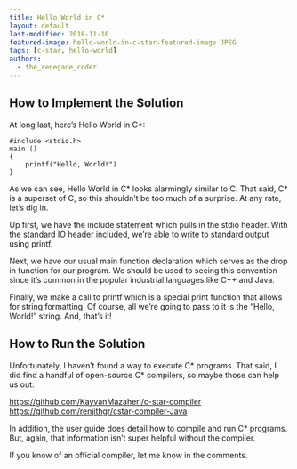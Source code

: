 ```yaml
---
title: Hello World in C*
layout: default
last-modified: 2018-11-10
featured-image: hello-world-in-c-star-featured-image.JPEG
tags: [c-star, hello-world]
authors:
  - the_renegade_coder
---
```


## How to Implement the Solution

At long last, here’s Hello World in C*:

```cstar
#include <stdio.h>
main ()
{
    printf("Hello, World!")
}
```

As we can see, Hello World in C* looks alarmingly similar to C. That said, C*
is a superset of C, so this shouldn’t be too much of a surprise. At any rate,
let’s dig in.

Up first, we have the include statement which pulls in the stdio header. With
the standard IO header included, we’re able to write to standard output using
printf.

Next, we have our usual main function declaration which serves as the drop in
function for our program. We should be used to seeing this convention since it’s
common in the popular industrial languages like C++ and Java.

Finally, we make a call to printf which is a special print function that allows
for string formatting. Of course, all we’re going to pass to it is the “Hello,
World!” string. And, that’s it!

## How to Run the Solution

Unfortunately, I haven’t found a way to execute C* programs. That said, I did
find a handful of open-source C* compilers, so maybe those can help us out:

https://github.com/KayvanMazaheri/c-star-compiler
https://github.com/renjithgr/cstar-compiler-Java

In addition, the user guide does detail how to compile and run C* programs. But,
again, that information isn’t super helpful without the compiler.

If you know of an official compiler, let me know in the comments.
